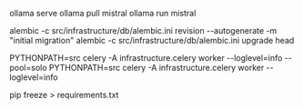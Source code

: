 ollama serve
ollama pull mistral
ollama run mistral


alembic -c src/infrastructure/db/alembic.ini revision --autogenerate -m "initial migration"
alembic -c src/infrastructure/db/alembic.ini upgrade head


PYTHONPATH=src celery -A infrastructure.celery worker --loglevel=info --pool=solo
PYTHONPATH=src celery -A infrastructure.celery worker --loglevel=info

pip freeze > requirements.txt